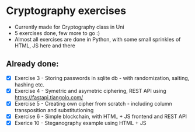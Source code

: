 # Cryptography exercises

- Currently made for Cryptography class in Uni
- 5 exercises done, few more to go :)
- Almost all exercises are done in Python, with some small sprinkles of HTML, JS here and there

## Already done:

- [x] Exercise 3 - Storing passwords in sqlite db - with randomization, salting, hashing etc.
- [x] Exercise 4 - Symetric and asymetric ciphering, REST API using https://fastapi.tiangolo.com/
- [x] Exercise 5 - Creating own cipher from scratch - including column transposition and substitutioning
- [x] Exercise 6 - Simple blockchain, with HTML + JS frontend and REST API
- [x] Exerice 10 - Steganography example using HTML + JS
